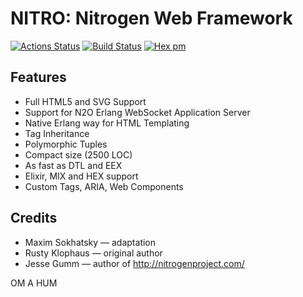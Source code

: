 NITRO: Nitrogen Web Framework
=============================

[![Actions Status](https://github.com/synrc/nitro/workflows/mix/badge.svg)](https://github.com/synrc/nitro/actions)
[![Build Status](https://travis-ci.com/synrc/nitro.svg?branch=master)](https://travis-ci.com/synrc/nitro)
[![Hex pm](http://img.shields.io/hexpm/v/nitro.svg?style=flat)](https://hex.pm/packages/nitro)

Features
--------

* Full HTML5 and SVG Support
* Support for N2O Erlang WebSocket Application Server
* Native Erlang way for HTML Templating
* Tag Inheritance
* Polymorphic Tuples
* Compact size (2500 LOC)
* As fast as DTL and EEX
* Elixir, MIX and HEX support
* Custom Tags, ARIA, Web Components

Credits
-------

* Maxim Sokhatsky — adaptation
* Rusty Klophaus — original author
* Jesse Gumm — author of http://nitrogenproject.com/

OM A HUM
